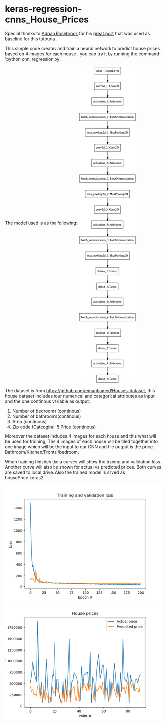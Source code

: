 # keras-regression-cnns_House_Prices


Special thanks to [Adrian Rosebrock](https://www.pyimagesearch.com/author/adrian/)   for his  [great post](https://www.pyimagesearch.com/2019/01/28/keras-regression-and-cnns//) that was used as baseline for this tutourial.

This  simple code  creates and train a neural network to predict house prices based on 4 images for each house , you can try it by running the command  'python cnn_regression.py'. 


The model used is as the following:
<img src="https://github.com/Walid-Ahmed/keras-regression-cnns_House_Prices/blob/master/sampleImages/model.png"  align="middle">


The dataset is from   https://github.com/emanhamed/Houses-dataset, this house dataset includes four numerical and categorical attributes as input and the one continous variable as output:
1. Number of bedrooms (continous)
2. Number of bathrooms(continous)
3. Area (continous)
4. Zip code (Cateogiral)
5.Price (continous)

Moreover the dataset includes 4 images for each house and this what will be used for training, The 4 images of each house will be tiled together into one image which will be the input to our CNN and the output is the price. Bathroom/Kitchen/Frontal/bedroom.


When training finishes the   a curves will show the traning and validation loss. Another curve will also be shown for actual vs predicted prices. Both curves are saved to local drive. Also the trained  model is saved as housePrice.keras2 

<img src="https://github.com/Walid-Ahmed/keras-regression-cnns_House_Prices/blob/master/sampleImages/loss.png">

<img src="https://github.com/Walid-Ahmed/keras-regression-cnns_House_Prices/blob/master/sampleImages/price.png">
